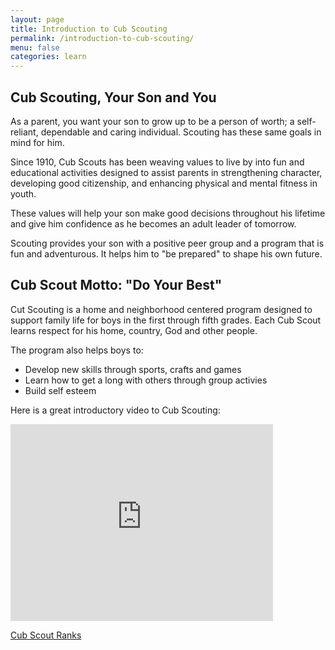 ```yaml
---
layout: page
title: Introduction to Cub Scouting
permalink: /introduction-to-cub-scouting/
menu: false
categories: learn
---
```



<h2>Cub Scouting, Your Son and You</h2>
As a parent, you want your son to grow up to be a person of worth; a self-reliant, dependable and caring individual. Scouting has these same goals in mind for him.

Since 1910, Cub Scouts has been weaving values to live by into fun and educational activities designed to assist parents in strengthening character, developing good citizenship, and enhancing physical and mental fitness in youth.

These values will help your son make good decisions throughout his lifetime and give him confidence as he becomes an adult leader of tomorrow.

Scouting provides your son with a positive peer group and a program that is fun and adventurous. It helps him to "be prepared" to shape his own future.

<h2>Cub Scout Motto: "Do Your Best"</h2>
Cut Scouting is a home and neighborhood centered program designed to support family life for boys in the first through fifth grades. Each Cub Scout learns respect for his home, country, God and other people.

The program also helps boys to:

* Develop new skills through sports, crafts and games
* Learn how to get a long with others through group activies
* Build self esteem

Here is a great introductory video to Cub Scouting:

<iframe width="420" height="315" src="https://www.youtube.com/embed/hHga8AAK-TQ" frameborder="0" allowfullscreen></iframe>



[Cub Scout Ranks](/learn-more/cub-scout-ranks)